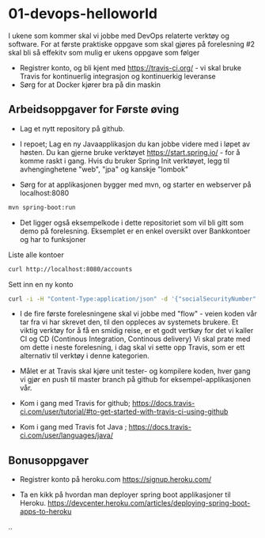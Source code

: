 # 01-devops-helloworld

I ukene som kommer skal vi jobbe med DevOps relaterte verktøy og software. For at første praktiske oppgave som skal gjøres på forelesning #2 skal bli så effekitv som mulig er ukens oppgave som følger

* Registrer konto, og bli kjent med https://travis-ci.org/ - vi skal bruke Travis for kontinuerlig integrasjon og kontinuerkig leveranse
* Sørg for at Docker kjører bra på din maskin  

## Arbeidsoppgaver for Første øving

* Lag et nytt repository på github. 

* I repoet; Lag en ny Javaapplikasjon du kan jobbe videre med i løpet av høsten. Du kan gjerne bruke verktøyet https://start.spring.io/ - 
for å komme raskt i gang. Hvis du bruker Spring Init verktøyet, legg til avhenginghetene "web", "jpa" og kanskje "lombok" 

* Sørg for at applikasjonen bygger med mvn, og starter en webserver på localhost:8080


```sh
mvn spring-boot:run
````

* Det ligger også eksempelkode i dette repositoriet som vil bli gitt som demo på forelesning. Eksemplet er en enkel oversikt over Bankkontoer
og har to funksjoner 

Liste alle kontoer 
```sh
curl http://localhost:8080/accounts

```

Sett inn en ny konto
```sh
curl -i -H "Content-Type:application/json" -d '{"socialSecurityNumber": "1234", "accountNumber": "16231027916"}' http://localhost:8080/accounts

```


* I de fire første forelesningene skal vi jobbe med "flow" - veien koden vår tar fra vi har skrevet den, til den oppleces av systemets brukere.
Et viktig verktøy for å få en smidig reise, er et godt vertkøy for det vi kaller CI og CD (Continous Integration, Continous delivery) 
Vi skal prate med om dette i neste forelesning, i dag skal vi sette opp Travis, som er ett alternativ til verktøy i denne kategorien. 

* Målet er at Travis skal kjøre unit tester- og kompilere koden, hver gang vi gjør en push til master branch på github
for eksempel-applikasjonen vår. 

* Kom i gang med Travis for github; https://docs.travis-ci.com/user/tutorial/#to-get-started-with-travis-ci-using-github

* Kom i gang med Travis fot Java ; https://docs.travis-ci.com/user/languages/java/

## Bonusoppgaver 

* Registrer konto på heroku.com https://signup.heroku.com/

* Ta en kikk på hvordan man deployer spring boot applikasjoner til Heroku. 
https://devcenter.heroku.com/articles/deploying-spring-boot-apps-to-heroku

..